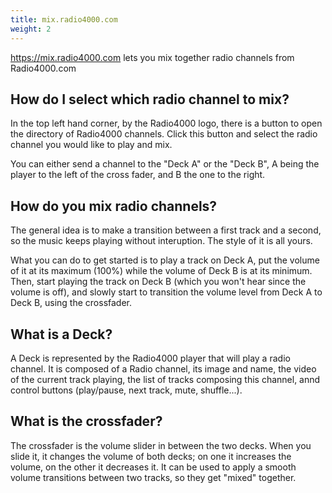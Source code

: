 ```yaml
---
title: mix.radio4000.com
weight: 2
---
```


https://mix.radio4000.com lets you mix together radio channels from Radio4000.com

## How do I select which radio channel to mix?

In the top left hand corner, by the Radio4000 logo, there is a button to open the directory of Radio4000 channels.
Click this button and select the radio channel you would like to play and mix.

You can either send a channel to the "Deck A" or the "Deck B", A being the player to the left of the cross fader, and B the one to the right.

## How do you mix radio channels?

The general idea is to make a transition between a first track and a second, so the music keeps playing without interuption. The style of it is all yours.

What you can do to get started is to play a track on Deck A, put the volume of it at its maximum (100%) while the volume of Deck B is at its minimum. Then, start playing the track on Deck B (which you won't hear since the volume is off), and slowly start to transition the volume level from Deck A to Deck B, using the crossfader.

## What is a Deck?

A Deck is represented by the Radio4000 player that will play a radio channel. It is composed of a Radio channel, its image and name, the video of the current track playing, the list of tracks composing this channel, annd control buttons (play/pause, next track, mute, shuffle...).

## What is the crossfader?

The crossfader is the volume slider in between the two decks. When you slide it, it changes the volume of both decks; on one it increases the volume, on the other it decreases it. It can be used to apply a smooth volume transitions between two tracks, so they get "mixed" together.
